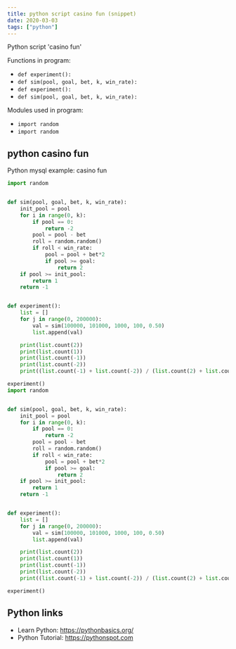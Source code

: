 ```yaml
---
title: python script casino fun (snippet)
date: 2020-03-03
tags: ["python"]
---
```

Python script 'casino fun'

Functions in program: 
* `def experiment():`
* `def sim(pool, goal, bet, k, win_rate):`
* `def experiment():`
* `def sim(pool, goal, bet, k, win_rate):`

Modules used in program: 
* `import random`
* `import random`

## python casino fun

Python mysql example: casino fun

```python
import random


def sim(pool, goal, bet, k, win_rate):
    init_pool = pool
    for i in range(0, k):
        if pool == 0:
            return -2
        pool = pool - bet
        roll = random.random()
        if roll < win_rate:
            pool = pool + bet*2
            if pool >= goal:
                return 2
    if pool >= init_pool:
        return 1
    return -1


def experiment():
    list = []
    for j in range(0, 200000):
        val = sim(100000, 101000, 1000, 100, 0.50)
        list.append(val)

    print(list.count(2))
    print(list.count(1))
    print(list.count(-1))
    print(list.count(-2))
    print((list.count(-1) + list.count(-2)) / (list.count(2) + list.count(1)))

experiment()
import random


def sim(pool, goal, bet, k, win_rate):
    init_pool = pool
    for i in range(0, k):
        if pool == 0:
            return -2
        pool = pool - bet
        roll = random.random()
        if roll < win_rate:
            pool = pool + bet*2
            if pool >= goal:
                return 2
    if pool >= init_pool:
        return 1
    return -1


def experiment():
    list = []
    for j in range(0, 200000):
        val = sim(100000, 101000, 1000, 100, 0.50)
        list.append(val)

    print(list.count(2))
    print(list.count(1))
    print(list.count(-1))
    print(list.count(-2))
    print((list.count(-1) + list.count(-2)) / (list.count(2) + list.count(1)))

experiment()


```

## Python links

- Learn Python: https://pythonbasics.org/
- Python Tutorial: https://pythonspot.com
